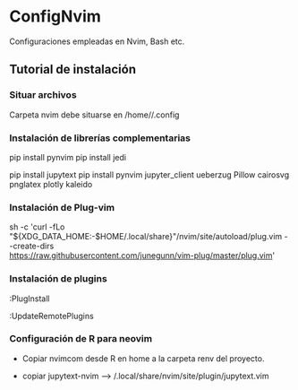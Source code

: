 # ConfigNvim
Configuraciones empleadas en Nvim, Bash etc.

## Tutorial de instalación

### Situar archivos

Carpeta nvim debe situarse en /home/<username>/.config

### Instalación de librerías complementarias

pip install pynvim
pip install jedi

pip install jupytext
pip install pynvim jupyter_client ueberzug Pillow cairosvg pnglatex plotly kaleido

### Instalación de Plug-vim

sh -c 'curl -fLo "${XDG_DATA_HOME:-$HOME/.local/share}"/nvim/site/autoload/plug.vim --create-dirs \
       https://raw.githubusercontent.com/junegunn/vim-plug/master/plug.vim'


### Instalación de plugins

:PlugInstall

:UpdateRemotePlugins

### Configuración de R para neovim

* Copiar nvimcom desde R en home a la carpeta renv del proyecto.

* copiar jupytext-nvim --> /.local/share/nvim/site/plugin/jupytext.vim




